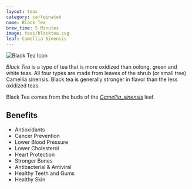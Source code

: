```yaml
---
layout: teas
category: caffeinated
name: Black Tea
brew_time: 5 Minutes
image: teas/blacktea.svg
leaf: Camellia Sinensis
---
```


![Black Tea Icon]({{site.baseurl}}/images/blacktea.svg)

*Black Tea* is a type of tea that is more oxidized than oolong, green and white teas. All four types are made from leaves of the shrub (or small tree) Camellia sinensis. Black tea is generally stronger in flavor than the less oxidized teas.

Black Tea comes from the buds of the [*Camellia_sinensis*](http://en.wikipedia.org/wiki/Camellia_sinensis) leaf.

## Benefits

- Antioxidants
- Cancer Prevention
- Lower Blood Pressure
- Lower Cholesterol
- Heart Protection
- Stronger Bones
- Antibacterial & Antiviral
- Healthy Teeth and Gums
- Healthy Skin